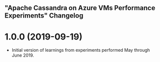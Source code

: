 ## "Apache Cassandra on Azure VMs Performance Experiments" Changelog

<a name="1.0.0"></a>
# 1.0.0 (2019-09-19)

* Initial version of learnings from experiments performed May through June 2019.